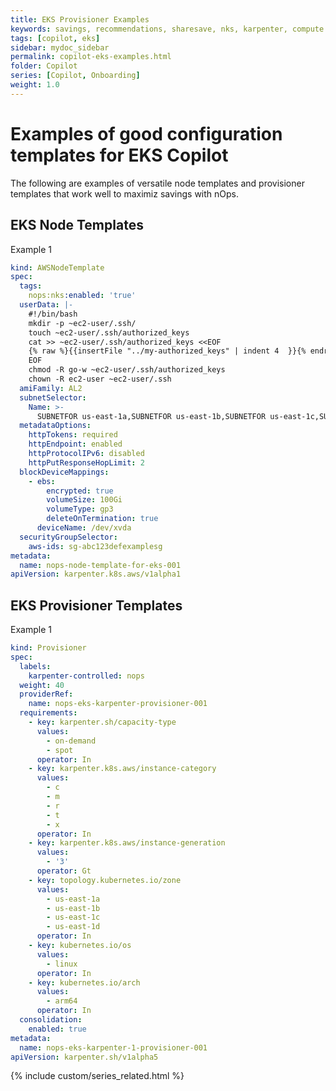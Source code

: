 ```yaml
---
title: EKS Provisioner Examples
keywords: savings, recommendations, sharesave, nks, karpenter, compute copilot, examples
tags: [copilot, eks]
sidebar: mydoc_sidebar
permalink: copilot-eks-examples.html
folder: Copilot
series: [Copilot, Onboarding]
weight: 1.0
---
```


# Examples of good configuration templates for EKS Copilot #

The following are examples of versatile node templates and provisioner templates that work well to maximiz savings with nOps.


## EKS Node Templates ##

Example 1
```yml
kind: AWSNodeTemplate
spec:
  tags:
    nops:nks:enabled: 'true'
  userData: |-
    #!/bin/bash
    mkdir -p ~ec2-user/.ssh/
    touch ~ec2-user/.ssh/authorized_keys
    cat >> ~ec2-user/.ssh/authorized_keys <<EOF
    {% raw %}{{insertFile "../my-authorized_keys" | indent 4  }}{% endraw %}
    EOF
    chmod -R go-w ~ec2-user/.ssh/authorized_keys
    chown -R ec2-user ~ec2-user/.ssh
  amiFamily: AL2
  subnetSelector:
    Name: >-
      SUBNETFOR us-east-1a,SUBNETFOR us-east-1b,SUBNETFOR us-east-1c,SUBNETFOR us-east-1d,
  metadataOptions:
    httpTokens: required
    httpEndpoint: enabled
    httpProtocolIPv6: disabled
    httpPutResponseHopLimit: 2
  blockDeviceMappings:
    - ebs:
        encrypted: true
        volumeSize: 100Gi
        volumeType: gp3
        deleteOnTermination: true
      deviceName: /dev/xvda
  securityGroupSelector:
    aws-ids: sg-abc123defexamplesg
metadata:
  name: nops-node-template-for-eks-001
apiVersion: karpenter.k8s.aws/v1alpha1
```



## EKS Provisioner Templates ##

Example 1

```yaml
kind: Provisioner
spec:
  labels:
    karpenter-controlled: nops
  weight: 40
  providerRef:
    name: nops-eks-karpenter-provisioner-001
  requirements:
    - key: karpenter.sh/capacity-type
      values:
        - on-demand
        - spot
      operator: In
    - key: karpenter.k8s.aws/instance-category
      values:
        - c
        - m
        - r
        - t
        - x
      operator: In
    - key: karpenter.k8s.aws/instance-generation
      values:
        - '3'
      operator: Gt
    - key: topology.kubernetes.io/zone
      values:
        - us-east-1a
        - us-east-1b
        - us-east-1c
        - us-east-1d
      operator: In
    - key: kubernetes.io/os
      values:
        - linux
      operator: In
    - key: kubernetes.io/arch
      values:
        - arm64
      operator: In
  consolidation:
    enabled: true
metadata:
  name: nops-eks-karpenter-1-provisioner-001
apiVersion: karpenter.sh/v1alpha5
```



{% include custom/series_related.html %}